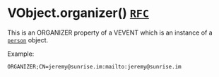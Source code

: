 # VObject.organizer() [`RFC`](http://tools.ietf.org/html/rfc5545#section-3.8.4.3)

This is an ORGANIZER property of a VEVENT which is an instance of a [`person`](./docs/person.md) object.

Example:

```
ORGANIZER;CN=jeremy@sunrise.im:mailto:jeremy@sunrise.im
```
